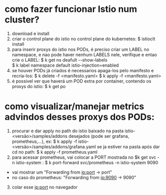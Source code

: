 # como fazer funcionar Istio num cluster?
1) download e install
2) criar o control plane do istio no control plane do kubernetes: 
 $ istioclt install
3) para inserir proxys do istio nos PODs, é preciso criar um LABEL no namespace, e nao pode haver nenhum LABELS nele, verifique e entao crie o LABEL:
 $ k get ns deafult --show-labels  
 $ k label namespace default istio-injection=enabled
4) se houver PODs já criados é necessarios apaga-los pelo manifesto e recria-los:
 $ k delete -f <manifesto.yaml>
 $ k apply -f <manifesto.yaml>
5) é possivel ver que haverá um POD extra por container, contendo os proxys do istio:
 $ k get po
 
 # como visualizar/manejar metrics advindos desses proxys dos PODs:
 1) procurar e dar apply no path do istio baixado na pasta istio-<versão>/samples/addons desejados (pode ser grafana, prometheus,...), ex:
 $ k apply -f istio-<versão>/samples/addons/grafana.yaml
  se ja estiver na pasta após dar cd no path:
 $ k apply -f prometheus.yaml 
 2) para acessar prometheus, vai colocar a PORT mostrada no $k get svc -n istio-system :
 $ k port-forward svc/prometheus -n istio-system 9090
  - vai mostrar um "Forwarding from <ip:port> -> port"
  - no caso do prometheus: "Forwarding from <ip:9090> -> 9090"
 3) colar esse <ip:port> no navegador
